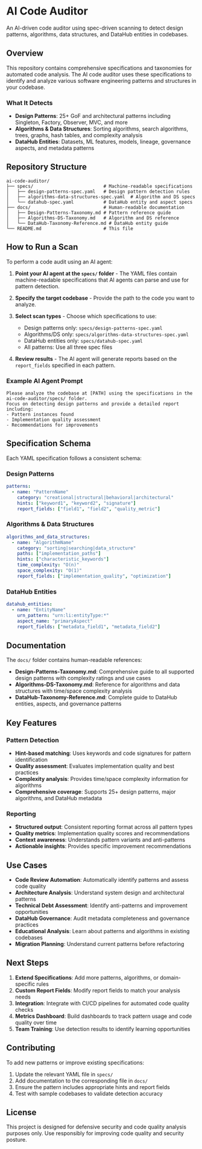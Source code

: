 # AI Code Auditor

An AI-driven code auditor using spec-driven scanning to detect design patterns, algorithms, data structures, and DataHub entities in codebases.

## Overview

This repository contains comprehensive specifications and taxonomies for automated code analysis. The AI code auditor uses these specifications to identify and analyze various software engineering patterns and structures in your codebase.

### What It Detects

- **Design Patterns**: 25+ GoF and architectural patterns including Singleton, Factory, Observer, MVC, and more
- **Algorithms & Data Structures**: Sorting algorithms, search algorithms, trees, graphs, hash tables, and complexity analysis
- **DataHub Entities**: Datasets, ML features, models, lineage, governance aspects, and metadata patterns

## Repository Structure

```
ai-code-auditor/
├── specs/                          # Machine-readable specifications
│   ├── design-patterns-spec.yaml   # Design pattern detection rules
│   ├── algorithms-data-structures-spec.yaml  # Algorithm and DS specs
│   └── datahub-spec.yaml           # DataHub entity and aspect specs
├── docs/                           # Human-readable documentation
│   ├── Design-Patterns-Taxonomy.md # Pattern reference guide
│   ├── Algorithms-DS-Taxonomy.md   # Algorithm and DS reference
│   └── DataHub-Taxonomy-Reference.md # DataHub entity guide
└── README.md                       # This file
```

## How to Run a Scan

To perform a code audit using an AI agent:

1. **Point your AI agent at the `specs/` folder** - The YAML files contain machine-readable specifications that AI agents can parse and use for pattern detection.

2. **Specify the target codebase** - Provide the path to the code you want to analyze.

3. **Select scan types** - Choose which specifications to use:
   - Design patterns only: `specs/design-patterns-spec.yaml`
   - Algorithms/DS only: `specs/algorithms-data-structures-spec.yaml`
   - DataHub entities only: `specs/datahub-spec.yaml`
   - All patterns: Use all three spec files

4. **Review results** - The AI agent will generate reports based on the `report_fields` specified in each pattern.

### Example AI Agent Prompt

```
Please analyze the codebase at [PATH] using the specifications in the ai-code-auditor/specs/ folder. 
Focus on detecting design patterns and provide a detailed report including:
- Pattern instances found
- Implementation quality assessment
- Recommendations for improvements
```

## Specification Schema

Each YAML specification follows a consistent schema:

### Design Patterns
```yaml
patterns:
  - name: "PatternName"
    category: "creational|structural|behavioral|architectural"
    hints: ["keyword1", "keyword2", "signature"]
    report_fields: ["field1", "field2", "quality_metric"]
```

### Algorithms & Data Structures
```yaml
algorithms_and_data_structures:
  - name: "AlgorithmName"
    category: "sorting|searching|data_structure"
    paths: ["implementation_paths"]
    hints: ["characteristic_keywords"]
    time_complexity: "O(n)"
    space_complexity: "O(1)"
    report_fields: ["implementation_quality", "optimization"]
```

### DataHub Entities
```yaml
datahub_entities:
  - name: "EntityName"
    urn_pattern: "urn:li:entityType:*"
    aspect_name: "primaryAspect"
    report_fields: ["metadata_field1", "metadata_field2"]
```

## Documentation

The `docs/` folder contains human-readable references:

- **Design-Patterns-Taxonomy.md**: Comprehensive guide to all supported design patterns with complexity ratings and use cases
- **Algorithms-DS-Taxonomy.md**: Reference for algorithms and data structures with time/space complexity analysis
- **DataHub-Taxonomy-Reference.md**: Complete guide to DataHub entities, aspects, and governance patterns

## Key Features

### Pattern Detection
- **Hint-based matching**: Uses keywords and code signatures for pattern identification
- **Quality assessment**: Evaluates implementation quality and best practices
- **Complexity analysis**: Provides time/space complexity information for algorithms
- **Comprehensive coverage**: Supports 25+ design patterns, major algorithms, and DataHub metadata

### Reporting
- **Structured output**: Consistent reporting format across all pattern types
- **Quality metrics**: Implementation quality scores and recommendations
- **Context awareness**: Understands pattern variants and anti-patterns
- **Actionable insights**: Provides specific improvement recommendations

## Use Cases

- **Code Review Automation**: Automatically identify patterns and assess code quality
- **Architecture Analysis**: Understand system design and architectural patterns
- **Technical Debt Assessment**: Identify anti-patterns and improvement opportunities
- **DataHub Governance**: Audit metadata completeness and governance practices
- **Educational Analysis**: Learn about patterns and algorithms in existing codebases
- **Migration Planning**: Understand current patterns before refactoring

## Next Steps

1. **Extend Specifications**: Add more patterns, algorithms, or domain-specific rules
2. **Custom Report Fields**: Modify report fields to match your analysis needs
3. **Integration**: Integrate with CI/CD pipelines for automated code quality checks
4. **Metrics Dashboard**: Build dashboards to track pattern usage and code quality over time
5. **Team Training**: Use detection results to identify learning opportunities

## Contributing

To add new patterns or improve existing specifications:

1. Update the relevant YAML file in `specs/`
2. Add documentation to the corresponding file in `docs/`
3. Ensure the pattern includes appropriate hints and report fields
4. Test with sample codebases to validate detection accuracy

## License

This project is designed for defensive security and code quality analysis purposes only. Use responsibly for improving code quality and security posture.
